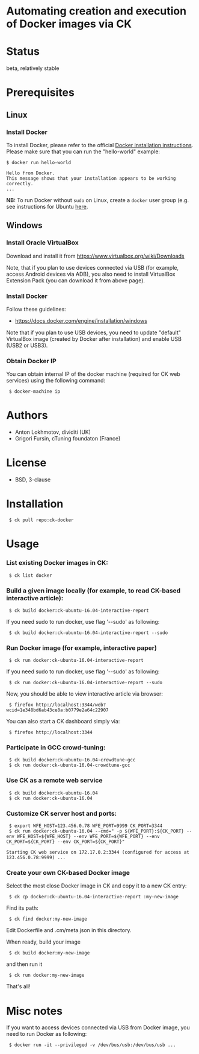 Automating creation and execution of Docker images via CK
=========================================================

Status
======
beta, relatively stable

Prerequisites
=============

## Linux
### Install Docker

To install Docker, please refer to the official 
[Docker installation instructions](https://docs.docker.com/engine/installation/). 
Please make sure that you can run the "hello-world" example:
```
$ docker run hello-world

Hello from Docker.
This message shows that your installation appears to be working correctly.
...
```
**NB:** To run Docker without `sudo` on Linux, create a `docker` user group 
(e.g. see instructions for Ubuntu [here](https://docs.docker.com/engine/installation/linux/ubuntulinux/#create-a-docker-group).

## Windows

### Install Oracle VirtualBox

Download and install it from https://www.virtualbox.org/wiki/Downloads

Note, that if you plan to use devices connected via USB
(for example, access Android devices via ADB), you also need 
to install VirtualBox Extension Pack (you can download it from above page).

### Install Docker

Follow these guidelines:
* https://docs.docker.com/engine/installation/windows

Note that if you plan to use USB devices, you need
to update "default" VirtualBox image (created by Docker
after installation) and enable USB (USB2 or USB3).

### Obtain Docker IP
You can obtain internal IP of the docker machine
(required for CK web services) using the following command:
```
 $ docker-machine ip
```

Authors
=======

* Anton Lokhmotov, dividiti (UK)
* Grigori Fursin, cTuning foundaton (France)

License
=======
* BSD, 3-clause

Installation
============
```
 $ ck pull repo:ck-docker
```

Usage
=====

### List existing Docker images in CK:

```
 $ ck list docker
```

### Build a given image locally (for example, to read CK-based interactive article):

```
 $ ck build docker:ck-ubuntu-16.04-interactive-report
```

If you need sudo to run docker, use flag '--sudo' as following:
```
 $ ck build docker:ck-ubuntu-16.04-interactive-report --sudo
```

### Run Docker image (for example, interactive paper)

```
 $ ck run docker:ck-ubuntu-16.04-interactive-report
```

If you need sudo to run docker, use flag '--sudo' as following:
```
 $ ck run docker:ck-ubuntu-16.04-interactive-report --sudo
```

Now, you should be able to view interactive article via browser:

```
 $ firefox http://localhost:3344/web?wcid=1e348bd6ab43ce8a:b0779e2a64c22907
```

You can also start a CK dashboard simply via:
```
 $ firefox http://localhost:3344
```

### Participate in GCC crowd-tuning:

```
 $ ck build docker:ck-ubuntu-16.04-crowdtune-gcc
 $ ck run docker:ck-ubuntu-16.04-crowdtune-gcc
```

### Use CK as a remote web service

```
 $ ck build docker:ck-ubuntu-16.04
 $ ck run docker:ck-ubuntu-16.04
```

### Customize CK server host and ports:

```
 $ export WFE_HOST=123.456.0.78 WFE_PORT=9999 CK_PORT=3344
 $ ck run docker:ck-ubuntu-16.04 --cmd=" -p ${WFE_PORT}:${CK_PORT} --env WFE_HOST=${WFE_HOST} --env WFE_PORT=${WFE_PORT} --env CK_PORT=${CK_PORT} --env CK_PORT=${CK_PORT}"

Starting CK web service on 172.17.0.2:3344 (configured for access at 123.456.0.78:9999) ...
```

### Create your own CK-based Docker image

Select the most close Docker image in CK and copy it to a new CK entry:

```
 $ ck cp docker:ck-ubuntu-16.04-interactive-report :my-new-image
```

Find its path:

```
 $ ck find docker:my-new-image
```

Edit Dockerfile and .cm/meta.json in this directory.

When ready, build your image

```
 $ ck build docker:my-new-image
```

and then run it

```
 $ ck run docker:my-new-image
```

That's all!


Misc notes
==========

If you want to access devices connected via USB from Docker image, 
you need to run Docker as following:

```
 $ docker run -it --privileged -v /dev/bus/usb:/dev/bus/usb ...
```
